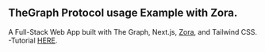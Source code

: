 ## TheGraph Protocol usage Example with Zora.

A Full-Stack Web App built with The Graph, Next.js, [Zora](https://zora.co), and Tailwind CSS.
-Tutorial [HERE](https://thegraph.com/blog/building-with-subgraph-studio).

